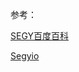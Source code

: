 参考：

[SEGY百度百科](https://baike.baidu.com/item/SEGY)

[Segyio](https://segyio.readthedocs.io/en/latest/segyio.html#)

